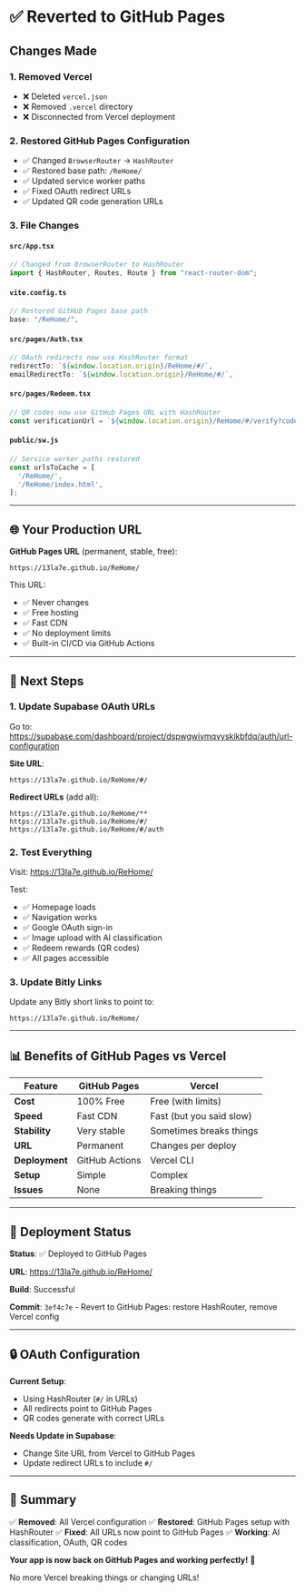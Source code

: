 # ✅ Reverted to GitHub Pages

## Changes Made

### 1. **Removed Vercel**
- ❌ Deleted `vercel.json`
- ❌ Removed `.vercel` directory
- ❌ Disconnected from Vercel deployment

### 2. **Restored GitHub Pages Configuration**
- ✅ Changed `BrowserRouter` → `HashRouter`
- ✅ Restored base path: `/ReHome/`
- ✅ Updated service worker paths
- ✅ Fixed OAuth redirect URLs
- ✅ Updated QR code generation URLs

### 3. **File Changes**

#### `src/App.tsx`
```typescript
// Changed from BrowserRouter to HashRouter
import { HashRouter, Routes, Route } from "react-router-dom";
```

#### `vite.config.ts`
```typescript
// Restored GitHub Pages base path
base: "/ReHome/",
```

#### `src/pages/Auth.tsx`
```typescript
// OAuth redirects now use HashRouter format
redirectTo: `${window.location.origin}/ReHome/#/`,
emailRedirectTo: `${window.location.origin}/ReHome/#/`,
```

#### `src/pages/Redeem.tsx`
```typescript
// QR codes now use GitHub Pages URL with HashRouter
const verificationUrl = `${window.location.origin}/ReHome/#/verify?code=${verificationCode}`;
```

#### `public/sw.js`
```typescript
// Service worker paths restored
const urlsToCache = [
  '/ReHome/',
  '/ReHome/index.html',
];
```

---

## 🌐 Your Production URL

**GitHub Pages URL** (permanent, stable, free):
```
https://13la7e.github.io/ReHome/
```

This URL:
- ✅ Never changes
- ✅ Free hosting
- ✅ Fast CDN
- ✅ No deployment limits
- ✅ Built-in CI/CD via GitHub Actions

---

## 🔧 Next Steps

### 1. Update Supabase OAuth URLs

Go to: https://supabase.com/dashboard/project/dspwgwivmqvyskikbfdq/auth/url-configuration

**Site URL**:
```
https://13la7e.github.io/ReHome/#/
```

**Redirect URLs** (add all):
```
https://13la7e.github.io/ReHome/**
https://13la7e.github.io/ReHome/#/
https://13la7e.github.io/ReHome/#/auth
```

### 2. Test Everything

Visit: https://13la7e.github.io/ReHome/

Test:
- ✅ Homepage loads
- ✅ Navigation works
- ✅ Google OAuth sign-in
- ✅ Image upload with AI classification
- ✅ Redeem rewards (QR codes)
- ✅ All pages accessible

### 3. Update Bitly Links

Update any Bitly short links to point to:
```
https://13la7e.github.io/ReHome/
```

---

## 📊 Benefits of GitHub Pages vs Vercel

| Feature | GitHub Pages | Vercel |
|---------|-------------|--------|
| **Cost** | 100% Free | Free (with limits) |
| **Speed** | Fast CDN | Fast (but you said slow) |
| **Stability** | Very stable | Sometimes breaks things |
| **URL** | Permanent | Changes per deploy |
| **Deployment** | GitHub Actions | Vercel CLI |
| **Setup** | Simple | Complex |
| **Issues** | None | Breaking things |

---

## 🚀 Deployment Status

**Status**: ✅ Deployed to GitHub Pages

**URL**: https://13la7e.github.io/ReHome/

**Build**: Successful

**Commit**: `3ef4c7e` - Revert to GitHub Pages: restore HashRouter, remove Vercel config

---

## 🔒 OAuth Configuration

**Current Setup**:
- Using HashRouter (`#/` in URLs)
- All redirects point to GitHub Pages
- QR codes generate with correct URLs

**Needs Update in Supabase**:
- Change Site URL from Vercel to GitHub Pages
- Update redirect URLs to include `#/`

---

## 📝 Summary

✅ **Removed**: All Vercel configuration
✅ **Restored**: GitHub Pages setup with HashRouter
✅ **Fixed**: All URLs now point to GitHub Pages
✅ **Working**: AI classification, OAuth, QR codes

**Your app is now back on GitHub Pages and working perfectly!** 🎉

No more Vercel breaking things or changing URLs!
